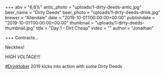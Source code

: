 +++
abv = "6,6%"
antic_photo = "uploads/1-dirty-deeds-antic.jpg"
beer_name = "Dirty Deeds"
beer_photo = "uploads/1-dirty-deeds-drink.jpg"
brewer = "Allendale"
date = "2019-10-01T00:00:00+00:00"
publishdate = "2019-10-01T00:00:00+00:00"
thumbnail = "uploads/1-dirty-deeds-thumbnail.jpg"
title = "Day 1 - Dirt Cheap"
video = ""
author = "Jonathan"

+++
Contracts...

Neckties!

_HIGH VOLTAGE!!!_

[#Drinktober](https://www.facebook.com/hashtag/drinktober?source=feed_text&epa=HASHTAG) 2019 kicks into action with some Dirty Deeds